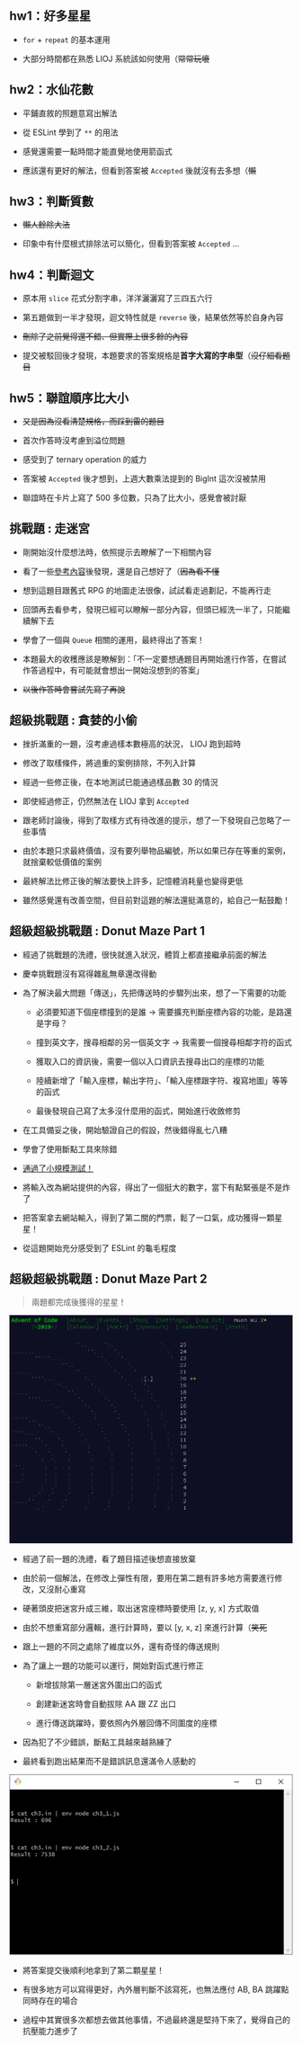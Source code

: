 ## hw1：好多星星

  - `for` + `repeat` 的基本運用

  - 大部分時間都在熟悉 LIOJ 系統該如何使用（~~常常玩壞~~

## hw2：水仙花數

  - 平鋪直敘的照題意寫出解法

  - 從 ESLint 學到了 `**` 的用法

  - 感覺還需要一點時間才能直覺地使用箭函式
  
  - 應該還有更好的解法，但看到答案被 `Accepted` 後就沒有去多想（~~懶~~

## hw3：判斷質數

  - ~~懶人餘除大法~~

  - 印象中有什麼根式排除法可以簡化，但看到答案被 `Accepted` ...

## hw4：判斷迴文

  - 原本用 `slice` 花式分割字串，洋洋灑灑寫了三四五六行
  
  - 第五題做到一半才發現，迴文特性就是 `reverse` 後，結果依然等於自身內容
  
  - ~~刪除了之前覺得還不錯、但實際上很多餘的內容~~
  
  - 提交被駁回後才發現，本題要求的答案規格是**首字大寫的字串型**（~~沒仔細看題目~~


## hw5：聯誼順序比大小

  - ~~又是因為沒看清楚規格，而踩到雷的題目~~

  - 首次作答時沒考慮到溢位問題

  - 感受到了 ternary operation 的威力

  - 答案被 `Accepted` 後才想到，上週大數乘法提到的 BigInt 這次沒被禁用

  - 聯誼時在卡片上寫了 500 多位數，只為了比大小，感覺會被討厭


## 挑戰題 : 走迷宮

  - 剛開始沒什麼想法時，依照提示去瞭解了一下相關內容

  - 看了一些[參考內容](https://zh.wikipedia.org/wiki/%E5%B9%BF%E5%BA%A6%E4%BC%98%E5%85%88%E6%90%9C%E7%B4%A2)後發現，還是自己想好了（~~因為看不懂~~

  - 想到這題目跟舊式 RPG 的地圖走法很像，試試看走過劃記，不能再行走

  - 回頭再去看參考，發現已經可以瞭解一部分內容，但頭已經洗一半了，只能繼續解下去

  - 學會了一個與 `Queue` 相關的運用，最終得出了答案！

  - 本題最大的收穫應該是瞭解到：「不一定要想通題目再開始進行作答，在嘗試作答過程中，有可能就會想出一開始沒想到的答案」

  - ~~以後作答時會嘗試先寫了再說~~

## 超級挑戰題 : 貪婪的小偷

  - 挫折滿重的一題，沒考慮過樣本數極高的狀況， LIOJ 跑到超時

  - 修改了取樣條件，將過重的案例排除，不列入計算

  - 經過一些修正後，在本地測試已能通過樣品數 30 的情況
  
  - 即使經過修正，仍然無法在 LIOJ 拿到 `Accepted`

  - 跟老師討論後，得到了取樣方式有待改進的提示，想了一下發現自己忽略了一些事情

  - 由於本題只求最終價值，沒有要列舉物品編號，所以如果已存在等重的案例，就捨棄較低價值的案例

  - 最終解法比修正後的解法要快上許多，記憶體消耗量也變得更低

  - 雖然感覺還有改善空間，但目前對這題的解法還挺滿意的，給自己一點鼓勵！


## 超級超級挑戰題 : Donut Maze Part 1

  - 經過了挑戰題的洗禮，很快就進入狀況，體質上都直接繼承前面的解法

  - 慶幸挑戰題沒有寫得雜亂無章還改得動

  - 為了解決最大問題「傳送」，先把傳送時的步驟列出來，想了一下需要的功能

    - 必須要知道下個座標撞到的是誰 → 需要擴充判斷座標內容的功能，是路還是字母？

    - 撞到英文字，搜尋相鄰的另一個英文字 → 我需要一個搜尋相鄰字符的函式

    - 獲取入口的資訊後，需要一個以入口資訊去搜尋出口的座標的功能

    - 陸續新增了「輸入座標，輸出字符」、「輸入座標跟字符、複寫地圖」等等的函式

    - 最後發現自己寫了太多沒什麼用的函式，開始進行收斂修剪

  - 在工具備妥之後，開始驗證自己的假設，然後錯得亂七八糟

  - 學會了使用斷點工具來除錯

  - [通過了小規模測試！](https://www.youtube.com/watch?v=D8jFAUpOl8c)

  - 將輸入改為網站提供的內容，得出了一個挺大的數字，當下有點緊張是不是炸了
  
  - 把答案拿去網站輸入，得到了第二關的門票，鬆了一口氣，成功獲得一顆星星！

  - 從這題開始充分感受到了 ESLint 的龜毛程度


## 超級超級挑戰題 : Donut Maze Part 2

>兩題都完成後獲得的星星！

![image](./img/AdventOfCode.png)

- 經過了前一題的洗禮，看了題目描述後想直接放棄

- 由於前一個解法，在修改上彈性有限，要用在第二題有許多地方需要進行修改，又沒耐心重寫

- 硬著頭皮把迷宮升成三維，取出迷宮座標時要使用 [z, y, x] 方式取值

- 由於不想重寫部分邏輯，進行計算時，要以 [y, x, z] 來進行計算（~~笑死~~

- 跟上一題的不同之處除了維度以外，還有奇怪的傳送規則

- 為了讓上一題的功能可以運行，開始對函式進行修正

  - 新增拔除第一層迷宮外圍出口的函式

  - 創建新迷宮時會自動拔除 AA 跟 ZZ 出口

  - 進行傳送跳躍時，要依照內外層回傳不同圍度的座標

- 因為犯了不少錯誤，斷點工具越來越熟練了

- 最終看到跑出結果而不是錯誤訊息還滿令人感動的

![image](./img/gitBash.png)

- 將答案提交後順利地拿到了第二顆星星！

- 有很多地方可以寫得更好，內外層判斷不該寫死，也無法應付 AB, BA 跳躍點同時存在的場合

- 過程中其實很多次都想去做其他事情，不過最終還是堅持下來了，覺得自己的抗壓能力進步了
